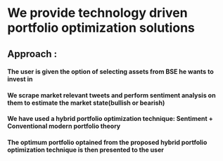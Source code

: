 # We provide technology driven portfolio optimization solutions


## Approach :
#### The user is given the option of selecting assets from BSE he wants to invest in
#### We scrape market relevant tweets and perform sentiment analysis on them to estimate the market state(bullish or bearish)
#### We have used a hybrid portfolio optimization technique: Sentiment + Conventional modern portfolio theory
#### The optimum portfolio optained from the proposed hybrid portfolio optimization technique is then presented to the user 
